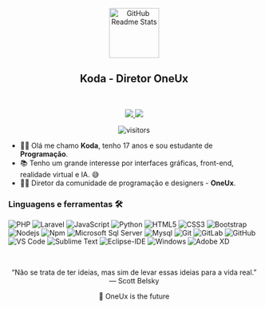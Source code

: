 <p align="center">
 <img width="100px" src="https://cdn.discordapp.com/icons/693164410205765684/a_8d9ed1ddfa53e85464d1739b118f12b7.gif" align="center" alt="GitHub Readme Stats" />
 <h2 align="center">Koda - Diretor OneUx</h2>
</p>
<br>
<p align="center">
 
  <a href="https://a.paddle.com/v2/click/16413/119403?link=1227">
      <img src="https://img.shields.io/badge/OneUx%20-Discord%E2%86%92-gray.svg?colorA=655BE1&colorB=4F44D6&style=for-the-badge"/>
    </a>
   <a href="https://a.paddle.com/v2/click/16413/119403?link=1227">
      <img src="https://img.shields.io/badge/OneUx%20-Site%E2%86%92-gray.svg?colorA=655BE1&colorB=4F44D6&style=for-the-badge"/>
    </a>

</p>

<p align="center">


<p align="center">
    <img align="center" alt="visitors" src="https://gpvc.arturio.dev/Wicaro" />
</p>




</p>



- 👨‍💻 Olá me chamo **Koda**, tenho 17 anos e sou estudante de **Programação**.
- 📚 Tenho um grande interesse por interfaces gráficas, front-end, realidade virtual e IA. 😅
- 👨‍🚀 Diretor da comunidade de programação e designers - **OneUx**.








 ### Linguagens e ferramentas 🛠

![PHP](http://img.shields.io/badge/-PHP-3776AB?style=flat-square&logo=php&logoColor=ffffff)
![Laravel](http://img.shields.io/badge/-Laravel-F72C1F?style=flat-square&logo=laravel&logoColor=ffffff)
![JavaScript](https://img.shields.io/badge/-JavaScript-%23F7DF1C?style=flat-square&logo=javascript&logoColor=000000&labelColor=%23F7DF1C&color=%23FFCE5A)
![Python](http://img.shields.io/badge/-Python-3776AB?style=flat-square&logo=python&logoColor=ffffff)
![HTML5](https://img.shields.io/badge/-HTML5-%23E44D27?style=flat-square&logo=html5&logoColor=ffffff)
![CSS3](https://img.shields.io/badge/-CSS3-%231572B6?style=flat-square&logo=css3)
![Bootstrap](https://img.shields.io/badge/-Bootstrap-563D7C?style=flat-square&logo=Bootstrap)
![Nodejs](https://img.shields.io/badge/-Nodejs-339933?style=flat-square&logo=Node.js&logoColor=ffffff)
![Npm](https://img.shields.io/badge/-npm-CB3837?style=flat-square&logo=npm)
![Microsoft Sql Server](https://img.shields.io/badge/-Sql%20Server-CC2927?style=flat-square&logo=microsoft-sql-server&logoColor=ffffff)
![Mysql](https://img.shields.io/badge/-Mysql-FFCA28?style=flat-square&logo=mysql&logoColor=ffffff)
![Git](https://img.shields.io/badge/-Git-%23F05032?style=flat-square&logo=git&logoColor=%23ffffff)
![GitLab](https://img.shields.io/badge/-GitLab-FCA121?style=flat-square&logo=gitlab)
![GitHub](https://img.shields.io/badge/-GitHub-181717?style=flat-square&logo=github)
![VS Code](http://img.shields.io/badge/-VS%20Code-007ACC?style=flat-square&logo=visual-studio-code&logoColor=ffffff)
![Sublime Text](http://img.shields.io/badge/-Sublime%20Text-FF9900?style=flat-square&logo=sublime-text&logoColor=ffffff)
![Eclipse-IDE](http://img.shields.io/badge/-Eclipse-2C2255?style=flat-square&logo=eclipse&logoColor=ffffff)
![Windows](http://img.shields.io/badge/-Windows-0078D6?style=flat-square&logo=windows&logoColor=ffffff)
![Adobe XD](http://img.shields.io/badge/-Adobe%20XD-F75EEE?style=flat-square&logo=adobe-xd&logoColor=ffffff)

<br/>


<p align="center">
“Não se trata de ter ideias, mas sim de levar essas ideias para a vida real.” — Scott Belsky
</p>

<p align="center">
 🚀 OneUx is the future
</p>

